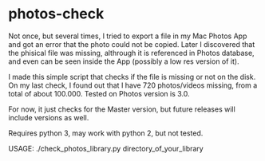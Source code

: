 # photos-check

Not once, but several times, I tried to export a file in my Mac Photos App and got an error that the photo could not be copied. Later I discovered that the phisical file was missing, althrough it is referenced in Photos database, and even can be seen inside the App (possibly a low res version of it). 

I made this simple script that checks if the file is missing or not on the disk.
On my last check, I found out that I have 720 photos/videos missing, from a total of about 100.000. 
Tested on Photos version is 3.0.
   
For now, it just checks for the Master version, but future releases will include versions as well. 

Requires python 3, may work with python 2, but not tested.

USAGE: 
   ./check_photos_library.py directory_of_your_library 
